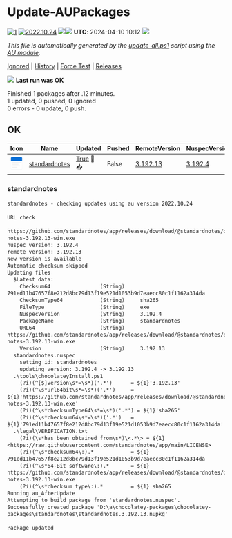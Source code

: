 # Update-AUPackages
[![1](https://img.shields.io/badge/AU%20packages-1-red.svg)](#ok)
[![2022.10.24](https://img.shields.io/badge/AU-2022.10.24-blue.svg)](https://www.powershellgallery.com/packages/AU)
[![](http://transparent-favicon.info/favicon.ico)](#)[![](http://transparent-favicon.info/favicon.ico)](#)
**UTC**: 2024-04-10 10:12 [![](http://transparent-favicon.info/favicon.ico)](#) [](https://github.com/)

_This file is automatically generated by the [update_all.ps1](https://github.com/majkinetor/au-packages-template/blob/master/update_all.ps1) script using the [AU module](https://github.com/majkinetor/au)._

[Ignored](#ignored) | [History](#update-history) | [Force Test](https://gist.github.com/) | [Releases](https://github.com//tags)

<img src='https://cdn.jsdelivr.net/gh/majkinetor/au@master/AU/Plugins/Report/r_ok.png' width='24'> **Last run was OK**

Finished 1 packages after .12 minutes.  
1 updated, 0 pushed, 0 ignored  
0 errors - 0 update, 0 push.  


## OK


|Icon|Name|Updated|Pushed|RemoteVersion|NuspecVersion|
|---|---|---|---|---|---|
|<img src="https://raw.githubusercontent.com/standardnotes/app/main/packages/desktop/build/icon/Icon-512x512.png" width="32" height="32"/>|[standardnotes](https://chocolatey.org/packages/standardnotes/3.192.13)|[True](#standardnotes) &#x1F538; &#x1F4E5;|False|[3.192.13](https://standardnotes.com)|[3.192.4](https://github.com/USERNAME/REPOSITORY-NAME/tree/master/automatic/standardnotes)|


### standardnotes



```
standardnotes - checking updates using au version 2022.10.24

URL check
  https://github.com/standardnotes/app/releases/download/@standardnotes/desktop@3.192.13/standard-notes-3.192.13-win.exe
nuspec version: 3.192.4
remote version: 3.192.13
New version is available
Automatic checksum skipped
Updating files
  $Latest data:
    Checksum64                (String)     791ed11b47657f8e212d8bc79d13f19e521d1053b9d7eaecc80c1f1162a314da
    ChecksumType64            (String)     sha265
    FileType                  (String)     exe
    NuspecVersion             (String)     3.192.4
    PackageName               (String)     standardnotes
    URL64                     (String)     https://github.com/standardnotes/app/releases/download/@standardnotes/desktop@3.192.13/standard-notes-3.192.13-win.exe
    Version                   (String)     3.192.13
  standardnotes.nuspec
    setting id: standardnotes
    updating version: 3.192.4 -> 3.192.13
  .\tools\chocolateyInstall.ps1
    (?i)(^[$]version\s*=\s*)('.*')      = ${1}'3.192.13'
    (?i)(^\s*url64bit\s*=\s*)('.*')     = ${1}'https://github.com/standardnotes/app/releases/download/@standardnotes/desktop@3.192.13/standard-notes-3.192.13-win.exe'
    (?i)(^\s*checksumType64\s*=\s*)('.*') = ${1}'sha265'
    (?i)(^\s*checksum64\s*=\s*)('.*')   = ${1}'791ed11b47657f8e212d8bc79d13f19e521d1053b9d7eaecc80c1f1162a314da'
  .\legal\VERIFICATION.txt
    (?i)(\s*has been obtained from\s*)\<.*\> = ${1}<https://raw.githubusercontent.com/standardnotes/app/main/LICENSE>
    (?i)(^\s*checksum64\:).*            = ${1} 791ed11b47657f8e212d8bc79d13f19e521d1053b9d7eaecc80c1f1162a314da
    (?i)(^\s*64-Bit software\:).*       = ${1} https://github.com/standardnotes/app/releases/download/@standardnotes/desktop@3.192.13/standard-notes-3.192.13-win.exe
    (?i)(^\s*checksum type\:).*         = ${1} sha265
Running au_AfterUpdate
Attempting to build package from 'standardnotes.nuspec'.
Successfully created package 'D:\a\chocolatey-packages\chocolatey-packages\standardnotes\standardnotes.3.192.13.nupkg'

Package updated
```

